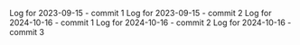Log for 2023-09-15 - commit 1
Log for 2023-09-15 - commit 2
Log for 2024-10-16 - commit 1
Log for 2024-10-16 - commit 2
Log for 2024-10-16 - commit 3
